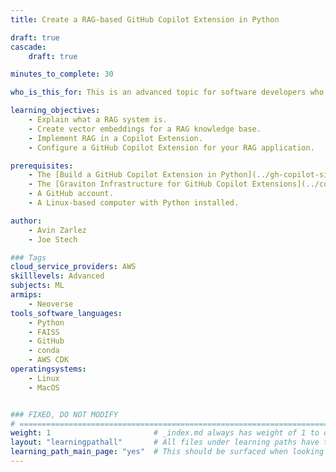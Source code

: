 ```yaml
---
title: Create a RAG-based GitHub Copilot Extension in Python

draft: true
cascade:
    draft: true

minutes_to_complete: 30

who_is_this_for: This is an advanced topic for software developers who want to learn how to build a Retrieval Augmented Generation (RAG) based GitHub Copilot Extension. 

learning_objectives: 
    - Explain what a RAG system is.
    - Create vector embeddings for a RAG knowledge base.
    - Implement RAG in a Copilot Extension.
    - Configure a GitHub Copilot Extension for your RAG application.

prerequisites:
    - The [Build a GitHub Copilot Extension in Python](../gh-copilot-simple/) Learning Path.
    - The [Graviton Infrastructure for GitHub Copilot Extensions](../copilot-extension-deployment/) Learning Path.
    - A GitHub account.
    - A Linux-based computer with Python installed.

author:
    - Avin Zarlez
    - Joe Stech

### Tags
cloud_service_providers: AWS
skilllevels: Advanced
subjects: ML
armips:
    - Neoverse
tools_software_languages:
    - Python
    - FAISS
    - GitHub
    - conda
    - AWS CDK
operatingsystems:
    - Linux
    - MacOS


### FIXED, DO NOT MODIFY
# ================================================================================
weight: 1                       # _index.md always has weight of 1 to order correctly
layout: "learningpathall"       # All files under learning paths have this same wrapper
learning_path_main_page: "yes"  # This should be surfaced when looking for related content. Only set for _index.md of learning path content.
---
```

